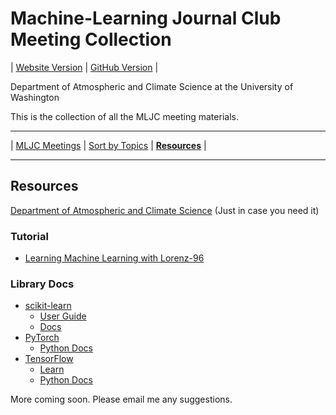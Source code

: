 # Machine-Learning Journal Club Meeting Collection

| [Website Version](https://nightingale-lzh.github.io/UW-Atmos-MLJC/) | [GitHub Version](https://github.com/Nightingale-LZH/UW-Atmos-MLJC) |

Department of Atmospheric and Climate Science at the University of Washington

This is the collection of all the MLJC meeting materials.

***


| [MLJC Meetings](./readme.md) | [Sort by Topics](./sort_by_topics.md) | [**Resources**](./recources.md) |

***

## Resources

[Department of Atmospheric and Climate Science](<https://atmos.uw.edu>) (Just in case you need it)

### Tutorial

- [Learning Machine Learning with Lorenz-96](<https://m2lines.github.io/L96_demo/intro.html#>)

### Library Docs

- [scikit-learn](<https://scikit-learn.org/stable/index.html>)
  - [User Guide](<https://scikit-learn.org/stable/user_guide.html>)
  - [Docs](<https://scikit-learn.org/stable/api/index.html>)
- [PyTorch](<https://pytorch.org>)
  - [Python Docs](<https://docs.pytorch.org/docs/stable/pytorch-api.html>)
- [TensorFlow](<https://www.tensorflow.org>)
  - [Learn](<https://www.tensorflow.org/learn>)
  - [Python Docs](<https://www.tensorflow.org/api_docs/python/tf>)

More coming soon. Please email me any suggestions.
